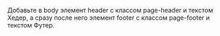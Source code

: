 Добавьте в body элемент header с классом page-header и текстом Хедер,
а сразу после него элемент footer с классом page-footer и текстом Футер.
